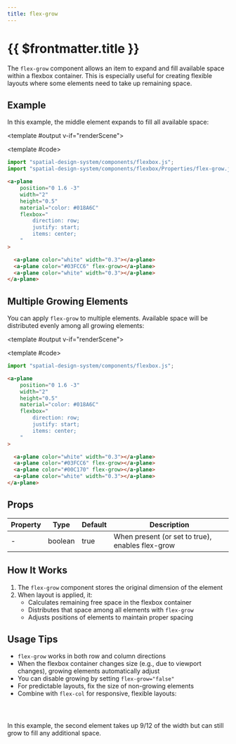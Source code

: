 ```yaml
---
title: flex-grow
---
```


<script setup lang="ts">
import { ref, onMounted } from "vue";
import ComponentExample from "../vue/ComponentExample.vue";

const renderScene = ref(false);

onMounted(async () => {
  try {
    await import("spatial-design-system/components/flexbox.js");
    renderScene.value = true;
  } catch(e) {
    console.error(e);
  }
});
</script>

# {{ $frontmatter.title }}

The `flex-grow` component allows an item to expand and fill available space within a flexbox container. This is especially useful for creating flexible layouts where some elements need to take up remaining space.

## Example

In this example, the middle element expands to fill all available space:

<ComponentExample :fixed="true">

<template #output v-if="renderScene">
<a-plane
position="0 1.6 -3"
width="2"
height="0.5"
material="color: #018A6C"
flexbox="
direction: row;
justify: start;
items: center;
">

  <a-plane color="white" width="0.3"></a-plane>
  <a-plane color="#03FCC6" flex-grow></a-plane>
  <a-plane color="white" width="0.3"></a-plane>
</a-plane>
</template>

<template #code>

```js
import "spatial-design-system/components/flexbox.js";
import "spatial-design-system/components/flexbox/Properties/flex-grow.js";
```

```html
<a-plane
    position="0 1.6 -3"
    width="2"
    height="0.5"
    material="color: #018A6C"
    flexbox="
        direction: row;
        justify: start;
        items: center;
    "
>

  <a-plane color="white" width="0.3"></a-plane>
  <a-plane color="#03FCC6" flex-grow></a-plane>
  <a-plane color="white" width="0.3"></a-plane>
</a-plane>
```

</template>

</ComponentExample>

## Multiple Growing Elements

You can apply `flex-grow` to multiple elements. Available space will be distributed evenly among all growing elements:

<ComponentExample :fixed="true">

<template #output v-if="renderScene">
<a-plane
position="0 1.6 -3"
width="2"
height="0.5"
material="color: #018A6C"
flexbox="
direction: row;
justify: start;
items: center;
">

  <a-plane color="white" width="0.3"></a-plane>
  <a-plane color="#03FCC6" flex-grow></a-plane>
  <a-plane color="#00C170" flex-grow></a-plane>
  <a-plane color="white" width="0.3"></a-plane>
</a-plane>
</template>

<template #code>

```js
import "spatial-design-system/components/flexbox.js";
```

```html
<a-plane
    position="0 1.6 -3"
    width="2"
    height="0.5"
    material="color: #018A6C"
    flexbox="
        direction: row;
        justify: start;
        items: center;
    "
>

  <a-plane color="white" width="0.3"></a-plane>
  <a-plane color="#03FCC6" flex-grow></a-plane>
  <a-plane color="#00C170" flex-grow></a-plane>
  <a-plane color="white" width="0.3"></a-plane>
</a-plane>
```

</template>

</ComponentExample>

## Props

| Property | Type    | Default | Description                                        |
| -------- | ------- | ------- | -------------------------------------------------- |
| -        | boolean | true    | When present (or set to true), enables flex-grow   |

## How It Works

1. The `flex-grow` component stores the original dimension of the element
2. When layout is applied, it:
   - Calculates remaining free space in the flexbox container
   - Distributes that space among all elements with `flex-grow`
   - Adjusts positions of elements to maintain proper spacing

## Usage Tips

- `flex-grow` works in both row and column directions
- When the flexbox container changes size (e.g., due to viewport changes), growing elements automatically adjust
- You can disable growing by setting `flex-grow="false"`
- For predictable layouts, fix the size of non-growing elements
- Combine with `flex-col` for responsive, flexible layouts:

```html




```

In this example, the second element takes up 9/12 of the width but can still grow to fill any additional space.
